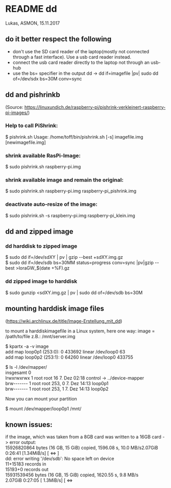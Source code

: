 # README dd
Lukas, ASMON, 15.11.2017

## do it better respect the following
* don't use the SD card reader of the laptop(mostly not connected through a fast interface). Use a usb card reader instead.
* connect the usb card reader directly to the laptop not through an usb-hub
* use the bs= specifier in the output dd -> dd if=imagefile |pv| sudo dd of=/dev/sdx bs=30M conv=sync
## dd and pishrinkb
(Source: https://linuxundich.de/raspberry-pi/pishrink-verkleinert-raspberry-pi-images/)
### Help to call PiShrink:
$ pishrink.sh
Usage: /home/toff/bin/pishrink.sh [-s] imagefile.img [newimagefile.img]
### shrink available RasPi-Image:
$ sudo pishrink.sh raspberry-pi.img
### shrink available image and remain the original:
$ sudo pishrink.sh raspberry-pi.img raspberry-pi_pishrink.img
### deactivate auto-resize of the image:
$ sudo pishrink.sh -s raspberry-pi.img raspberry-pi_klein.img
  
## dd and zipped image
### dd harddisk to zipped image
$ sudo dd if=/dev/sdXY | pv | gzip --best +sdXY.img.gz  
$ sudo dd if=/dev/sdb bs=30MM status=progress conv=sync |pv|gzip --best >loraGW_$(date +%F).gz  



### dd zipped image to harddisk
$ sudo gunzip <sdXY.img.gz | pv | sudo  dd of=/dev/sdb bs=30M   


## mounting harddisk image files 
(https://wiki.archlinux.de/title/Image-Erstellung_mit_dd)  
  
to mount a harddiskimagefile in a Linux system, here one way: image = /path/to/file z.B.: /mnt/server.img  
  
$ kpartx -a -v image  
add map loop0p1 (253:0): 0 433692 linear /dev/loop0 63  
add map loop0p2 (253:1): 0 64260 linear /dev/loop0 433755  
  
$ ls -l /dev/mapper/  
insgesamt 0  
lrwxrwxrwx 1 root root     16  7. Dez 02:18 control -> ../device-mapper  
brw------- 1 root root 253, 0  7. Dez 14:13 loop0p1  
brw------- 1 root root 253, 1  7. Dez 14:13 loop0p2  
  
Now you can mount your partition  
  
$ mount /dev/mapper/loop0p1 /mnt/  
  
## known issues:
if the image, which was taken from a 8GB card was written to a 16GB card -> error output:   
15926820864 bytes (16 GB, 15 GiB) copied, 1596.08 s, 10.0 MB/s2.07GiB 0:26:41 [1.34MiB/s] [   <=>                                            ]  
dd: error writing '/dev/sdb': No space left on device  
11+15183 records in  
15193+0 records out  
15931539456 bytes (16 GB, 15 GiB) copied, 1620.55 s, 9.8 MB/s  
2.07GiB 0:27:05 [ 1.3MiB/s] [ <=>   
